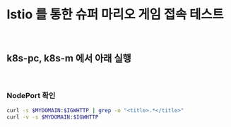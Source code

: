 # Istio 를 통한 슈퍼 마리오 게임 접속 테스트

<br />

## k8s-pc, k8s-m 에서 아래 실행
<br />

### NodePort 확인
```sh
curl -s $MYDOMAIN:$IGWHTTP | grep -o "<title>.*</title>"
curl -v -s $MYDOMAIN:$IGWHTTP
```
